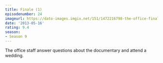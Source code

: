 ```yaml
---
title: Finale (1)
episodenumber: 24
imageurl: https://dato-images.imgix.net/151/1472216798-the-office-finale.png?ixlib=rb-1.1.0&ch=DPR%2CWidth&auto=compress%2Cformat
date: '2013-05-16'
rating: 9.4
season:
- Season 9
---
```


The office staff answer questions about the documentary and attend a wedding.